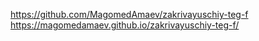 https://github.com/MagomedAmaev/zakrivayuschiy-teg-f
https://magomedamaev.github.io/zakrivayuschiy-teg-f/